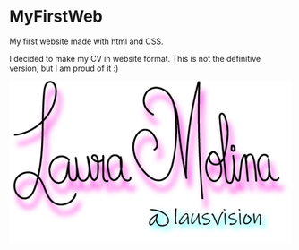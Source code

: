 # MyFirstWeb
My first website made with html and CSS.


I decided to make my CV in website format. This is not the definitive version, but I am proud of it :)

<img src="signature_magenta_and_cyan.png" alt="vector">

